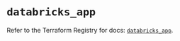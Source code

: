 # `databricks_app`

Refer to the Terraform Registry for docs: [`databricks_app`](https://registry.terraform.io/providers/databricks/databricks/1.75.0/docs/resources/app).
